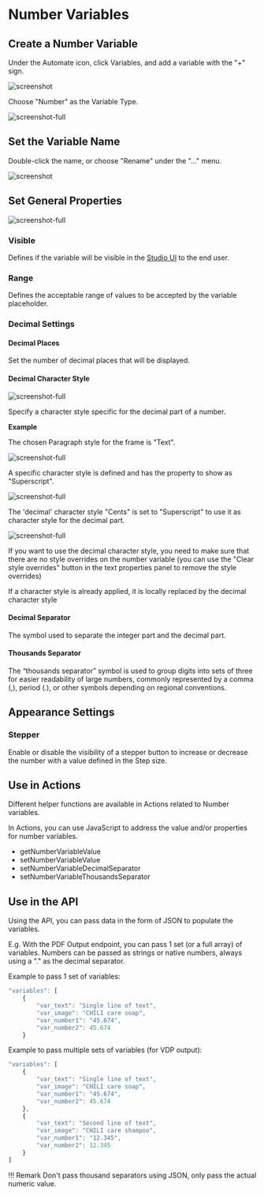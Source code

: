 # Number Variables

## Create a Number Variable

Under the Automate icon, click Variables, and add a variable with the "+" sign.

![screenshot](num0.png)

Choose "Number" as the Variable Type.

![screenshot-full](create-numbers.gif)

## Set the Variable Name

Double-click the name, or choose "Rename" under the "..." menu.

![screenshot](num2.png)

## Set General Properties

![screenshot-full](num1.png)

### Visible

Defines if the variable will be visible in the [Studio UI](../../../../GraFx-Studio/concepts/template-management/#studio-ui) to the end user.

### Range

Defines the acceptable range of values to be accepted by the variable placeholder.

### Decimal Settings

#### Decimal Places

Set the number of decimal places that will be displayed.

#### Decimal Character Style

![screenshot-full](ds0.png)

Specify a character style specific for the decimal part of a number.

**Example**

The chosen Paragraph style for the frame is "Text".

![screenshot-full](ds1.png)

A specific character style is defined and has the property to show as "Superscript".

![screenshot-full](ds2.png)

The 'decimal' character style "Cents" is set to "Superscript" to use it as character style for the decimal part.

![screenshot-full](ds3.png)

If you want to use the decimal character style, you need to make sure that there are no style overrides on the number variable (you can use the "Clear style overrides" button in the text properties panel to remove the style overrides)

If a character style is already applied, it is locally replaced by the decimal character style


#### Decimal Separator

The symbol used to separate the integer part and the decimal part.

#### Thousands Separator

The “thousands separator” symbol is used to group digits into sets of three for easier readability of large numbers, commonly represented by a comma (,), period (.), or other symbols depending on regional conventions.

## Appearance Settings

### Stepper

Enable or disable the visibility of a stepper button to increase or decrease the number with a value defined in the Step size.

## Use in Actions

Different helper functions are available in Actions related to Number variables.

In Actions, you can use JavaScript to address the value and/or properties for number variables.

- getNumberVariableValue
- setNumberVariableValue
- setNumberVariableDecimalSeparator
- setNumberVariableThousandsSeparator

## Use in the API

Using the API, you can pass data in the form of JSON to populate the variables.

E.g. With the PDF Output endpoint, you can pass 1 set (or a full array) of variables. Numbers can be passed as strings or native numbers, always using a "." as the decimal separator.

Example to pass 1 set of variables:

``` js
"variables": [
    {
        "var_text": "Single line of text",
        "var_image": "CHILI care soap",
        "var_number1": "45.674",
        "var_number2": 45.674
    }
```
Example to pass multiple sets of variables (for VDP output):

``` js
"variables": [
    {
        "var_text": "Single line of text",
        "var_image": "CHILI care soap",
        "var_number1": "45.674",
        "var_number2": 45.674
    },
    {
        "var_text": "Second line of text",
        "var_image": "CHILI care shampoo",
        "var_number1": "12.345",
        "var_number2": 12.345
    }
]
```

!!! Remark
    Don't pass thousand separators using JSON, only pass the actual numeric value.
